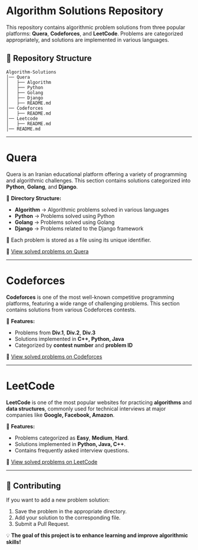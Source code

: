 # Algorithm Solutions Repository

This repository contains algorithmic problem solutions from three popular platforms: **Quera**, **Codeforces**, and **LeetCode**.
Problems are categorized appropriately, and solutions are implemented in various languages.

## 📂 Repository Structure
```
Algorithm-Solutions
│── Quera
│   ├── Algorithm
│   ├── Python
│   ├── Golang
│   ├── Django
│   ├── README.md
│── Codeforces
│   ├── README.md
│── Leetcode
│   ├── README.md
│── README.md
```

---

# Quera

Quera is an Iranian educational platform offering a variety of programming and algorithmic challenges. This section contains solutions categorized into **Python**, **Golang**, and **Django**.

📌 **Directory Structure:**
- **Algorithm** → Algorithmic problems solved in various languages
- **Python** → Problems solved using Python
- **Golang** → Problems solved using Golang
- **Django** → Problems related to the Django framework

🔹 Each problem is stored as a file using its unique identifier.

📄 [View solved problems on Quera](./Quera)

---

# Codeforces

**Codeforces** is one of the most well-known competitive programming platforms, featuring a wide range of challenging problems. This section contains solutions from various Codeforces contests.

📌 **Features:**
- Problems from **Div.1**, **Div.2**, **Div.3**
- Solutions implemented in **C++, Python, Java**
- Categorized by **contest number** and **problem ID**

📄 [View solved problems on Codeforces](./Codeforces)

---

# LeetCode

**LeetCode** is one of the most popular websites for practicing **algorithms** and **data structures**, commonly used for technical interviews at major companies like **Google, Facebook, Amazon**.

📌 **Features:**
- Problems categorized as **Easy**, **Medium**, **Hard**.
- Solutions implemented in **Python, Java, C++**.
- Contains frequently asked interview questions.

📄 [View solved problems on LeetCode](./Leetcode)

---

## 🤝 Contributing

If you want to add a new problem solution:
1. Save the problem in the appropriate directory.
2. Add your solution to the corresponding file.
3. Submit a Pull Request.

💡 **The goal of this project is to enhance learning and improve algorithmic skills!**

